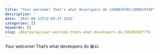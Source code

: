 ```yaml
---
title: "Your welcome! That’s what developers do \U0001F601\U0001F44D"
description: ''
date: '2021-08-13T13:09:37.265Z'
categories: []
keywords: []
slug: /@byrayray/your-welcome-thats-what-developers-do-54620e92f77b
---
```


Your welcome! That’s what developers do 😁👍